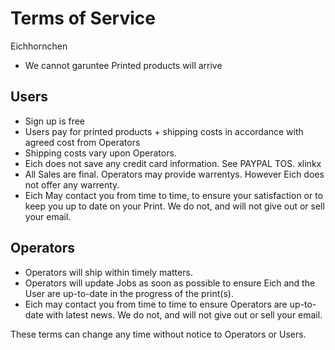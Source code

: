 Terms of Service
===
Eichhornchen
* We cannot garuntee Printed products will arrive

Users
---
* Sign up is free
* Users pay for printed products + shipping costs in accordance with agreed cost from Operators
* Shipping costs vary upon Operators.
* Eich does not save any credit card information. See PAYPAL TOS. xlinkx
* All Sales are final. Operators may provide warrentys. However Eich does not offer any warrenty.
* Eich May contact you from time to time, to ensure your satisfaction or to keep you up to date on your Print. We do not, and will not give out or sell your email.


Operators
---
* Operators will ship within timely matters.
* Operators will update Jobs as soon as possible to ensure Eich and the User are up-to-date in the progress of the print(s).
* Eich may contact you from time to time to ensure Operators are up-to-date with latest news. We do not, and will not give out or sell your email.



These terms can change any time without notice to Operators or Users.

